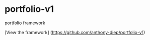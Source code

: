 # portfolio-v1
portfolio framework

[View the framework] (https://github.com/anthony-diep/portfolio-v1)